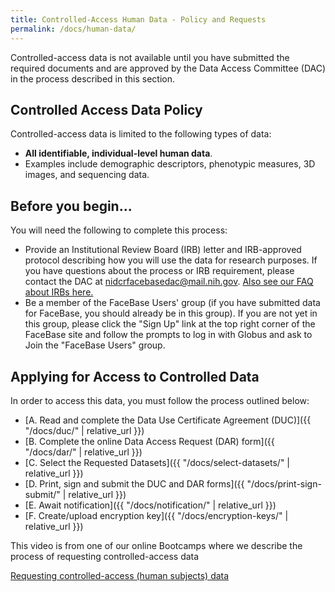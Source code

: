 ```yaml
---
title: Controlled-Access Human Data - Policy and Requests
permalink: /docs/human-data/
---
```


Controlled-access data is not available until you have submitted the required documents and are approved by the Data Access Committee (DAC) in the process described in this section.

## Controlled Access Data Policy

Controlled-access data is limited to the following types of data:

* **All identifiable, individual-level human data**.
* Examples include demographic descriptors, phenotypic measures, 3D images, and sequencing data.

## Before you begin...

You will need the following to complete this process:
* Provide an Institutional Review Board (IRB) letter and IRB-approved protocol describing how you will use the data for research purposes. If you have questions about the process or IRB requirement, please contact the DAC at <a href="mailto:nidcrfacebasedac@mail.nih.gov">nidcrfacebasedac@mail.nih.gov</a>. [Also see our FAQ about IRBs here.](https://www.facebase.org/help/faqs/#irb)
* Be a member of the FaceBase Users' group (if you have submitted data for FaceBase, you should already be in this group). If you are not yet in this group, please click the "Sign Up" link at the top right corner of the FaceBase site and follow the prompts to log in with Globus and ask to Join the "FaceBase Users" group.

## Applying for Access to Controlled Data

In order to access this data, you must follow the process outlined below:

* [A. Read and complete the Data Use Certificate Agreement (DUC)]({{ "/docs/duc/" | relative_url }})
* [B. Complete the online Data Access Request (DAR) form]({{ "/docs/dar/" | relative_url }})
* [C. Select the Requested Datasets]({{ "/docs/select-datasets/" | relative_url }})
* [D. Print, sign and submit the DUC and DAR forms]({{ "/docs/print-sign-submit/" | relative_url }})
* [E. Await notification]({{ "/docs/notification/" | relative_url }})
* [F. Create/upload encryption key]({{ "/docs/encryption-keys/" | relative_url }})

This video is from one of our online Bootcamps where we describe the process of requesting controlled-access data

[Requesting controlled-access (human subjects) data](https://youtu.be/WQuRC71yMBw?si=KBOAyfxflzSxG95B)
